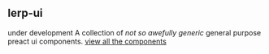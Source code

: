 ## lerp-ui
under development
A collection of *not so awefully generic* general purpose preact ui components.
[view all the components](http://lerp-io.github.io/lerp-ui)